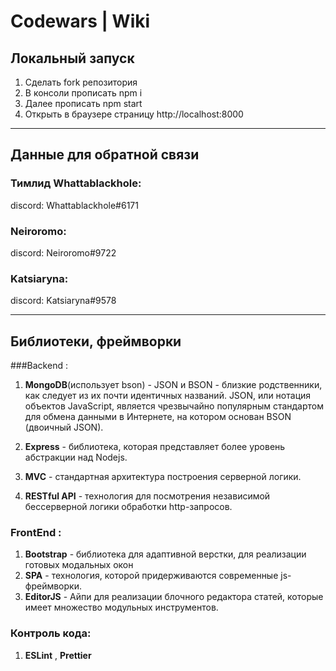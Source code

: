 # Codewars | Wiki
## Локальный запуск
1.  Сделать fork репозитория
2.  В консоли прописать npm i
3. Далее прописать npm start
4. Открыть в браузере страницу http://localhost:8000
---
## Данные для обратной связи

### Тимлид Whattablackhole:
discord: Whattablackhole#6171

### Neiroromo:
discord: Neiroromo#9722 

### Katsiaryna:
discord: Katsiaryna#9578

---
##  Библиотеки, фреймворки

###Backend : 

1. **MongoDB**(использует bson) - JSON и BSON - близкие родственники, как следует из их почти идентичных названий. JSON, или нотация объектов JavaScript, является чрезвычайно популярным стандартом для обмена данными в Интернете, на котором основан BSON (двоичный JSON).

2.  **Express** - библиотека, которая представляет более уровень абстракции над Nodejs.

3. **MVC** - стандартная архитектура построения серверной логики.

4. **RESTful API**  -  технология для посмотрения независимой бессерверной логики обработки http-запросов.

### FrontEnd :

1. **Bootstrap** - библиотека для адаптивной верстки, для реализации  готовых модальных окон
2. **SPA** -  технология, которой придерживаются современные js-фреймворки.
3. **EditorJS** - Айпи для реализации блочного редактора статей, которые имеет множество модульных инструментов.

### Контроль кода:

1. **ESLint** , **Prettier**
